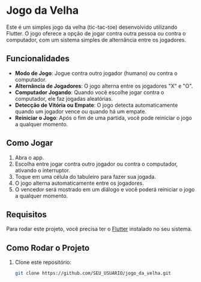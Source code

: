 # Jogo da Velha

Este é um simples jogo da velha (tic-tac-toe) desenvolvido utilizando Flutter. O jogo oferece a opção de jogar contra outra pessoa ou contra o computador, com um sistema simples de alternância entre os jogadores.

## Funcionalidades

- **Modo de Jogo**: Jogue contra outro jogador (humano) ou contra o computador.
- **Alternância de Jogadores**: O jogo alterna entre os jogadores "X" e "O".
- **Computador Jogando**: Quando você escolhe jogar contra o computador, ele faz jogadas aleatórias.
- **Detecção de Vitória ou Empate**: O jogo detecta automaticamente quando um jogador vence ou quando há um empate.
- **Reiniciar o Jogo**: Após o fim de uma partida, você pode reiniciar o jogo a qualquer momento.

## Como Jogar

1. Abra o app.
2. Escolha entre jogar contra outro jogador ou contra o computador, ativando o interruptor.
3. Toque em uma célula do tabuleiro para fazer sua jogada.
4. O jogo alterna automaticamente entre os jogadores.
5. O vencedor será mostrado em um diálogo e você poderá reiniciar o jogo a qualquer momento.

## Requisitos

Para rodar este projeto, você precisa ter o [Flutter](https://flutter.dev) instalado no seu sistema.

## Como Rodar o Projeto

1. Clone este repositório:
   ```bash
   git clone https://github.com/SEU_USUARIO/jogo_da_velha.git
